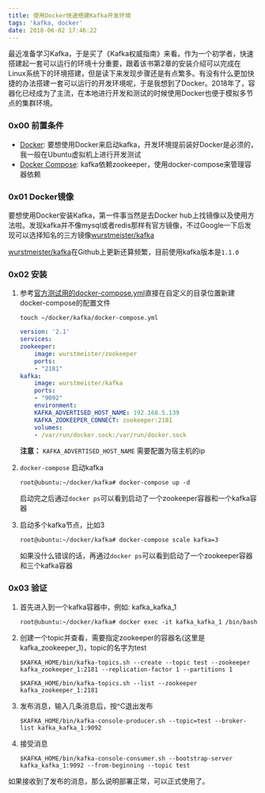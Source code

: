 ```yaml
---
title: 使用Docker快速搭建Kafka开发环境
tags: 'kafka, docker'
date: 2018-06-02 17:46:22
---
```



最近准备学习Kafka，于是买了《Kafka权威指南》来看。作为一个初学者，快速搭建起一套可以运行的环境十分重要，跟着该书第2章的安装介绍可以完成在Linux系统下的环境搭建，但是读下来发现步骤还是有点繁多。有没有什么更加快捷的办法搭建一套可以运行的开发环境呢，于是我想到了Docker。2018年了，容器化已经成为了主流，在本地进行开发和测试的时候使用Docker也便于模拟多节点的集群环境。

### 0x00 前置条件

+ [Docker](https://docs.docker.com/install/linux/docker-ce/ubuntu/):  要想使用Docker来启动kafka，开发环境提前装好Docker是必须的，我一般在Ubuntu虚拟机上进行开发测试
+ [Docker Compose](https://docs.docker.com/compose/install/): kafka依赖zookeeper，使用docker-compose来管理容器依赖

### 0x01 Docker镜像

要想使用Docker安装Kafka，第一件事当然是去Docker hub上找镜像以及使用方法啦。发现kafka并不像mysql或者redis那样有官方镜像，不过Google一下后发现可以选择知名的三方镜像[wurstmeister/kafka](https://hub.docker.com/r/wurstmeister/kafka/)

[wurstmeister/kafka](https://github.com/wurstmeister/kafka-docker)在Github上更新还算频繁，目前使用kafka版本是`1.1.0`

### 0x02 安装

1. 参考[官方测试用的docker-compose.yml](https://github.com/wurstmeister/kafka-docker/blob/master/test/docker-compose.yml)直接在自定义的目录位置新建docker-compose的配置文件

    `touch ~/docker/kafka/docker-compose.yml`

    ```yaml
    version: '2.1'
    services:
    zookeeper:
        image: wurstmeister/zookeeper
        ports:
        - "2181"
    kafka:
        image: wurstmeister/kafka
        ports:
        - "9092"
        environment:
        KAFKA_ADVERTISED_HOST_NAME: 192.168.5.139
        KAFKA_ZOOKEEPER_CONNECT: zookeeper:2181
        volumes:
        - /var/run/docker.sock:/var/run/docker.sock
    ```

    __注意：__ `KAFKA_ADVERTISED_HOST_NAME` 需要配置为宿主机的ip

2. `docker-compose` 启动kafka

    ```console
    root@ubuntu:~/docker/kafka# docker-compose up -d
    ```

    启动完之后通过`docker ps`可以看到启动了一个zookeeper容器和一个kafka容器

3. 启动多个kafka节点，比如3

    ```console
    root@ubuntu:~/docker/kafka# docker-compose scale kafka=3
    ```

    如果没什么错误的话，再通过`docker ps`可以看到启动了一个zookeeper容器和三个kafka容器

### 0x03 验证

1. 首先进入到一个kafka容器中，例如: kafka_kafka_1

    ```console
    root@ubuntu:~/docker/kafka# docker exec -it kafka_kafka_1 /bin/bash
    ```

2. 创建一个topic并查看，需要指定zookeeper的容器名(这里是kafka_zookeeper_1)，topic的名字为test

    ```console
    $KAFKA_HOME/bin/kafka-topics.sh --create --topic test --zookeeper kafka_zookeeper_1:2181 --replication-factor 1 --partitions 1

    $KAFKA_HOME/bin/kafka-topics.sh --list --zookeeper kafka_zookeeper_1:2181
    ```

3. 发布消息，输入几条消息后，按^C退出发布

    ```console
    $KAFKA_HOME/bin/kafka-console-producer.sh --topic=test --broker-list kafka_kafka_1:9092
    ```

4. 接受消息

    ```console
    $KAFKA_HOME/bin/kafka-console-consumer.sh --bootstrap-server kafka_kafka_1:9092 --from-beginning --topic test
    ```

如果接收到了发布的消息，那么说明部署正常，可以正式使用了。

